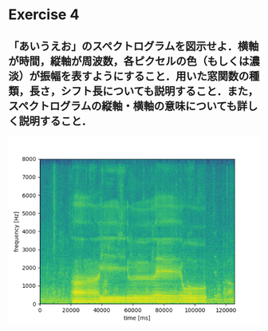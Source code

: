 # Exercise 4

## 「あいうえお」のスペクトログラムを図示せよ．横軸が時間，縦軸が周波数，各ピクセルの色（もしくは濃淡）が振幅を表すようにすること．用いた窓関数の種類，長さ，シフト長についても説明すること．また，スペクトログラムの縦軸・横軸の意味についても詳しく説明すること．

![](plot-spectogram.png)

